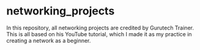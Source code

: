 # networking_projects
In this repository, all networking projects are credited by Gurutech Trainer. This is all based on his YouTube tutorial, which I made it as my practice in creating a network as a beginner.
